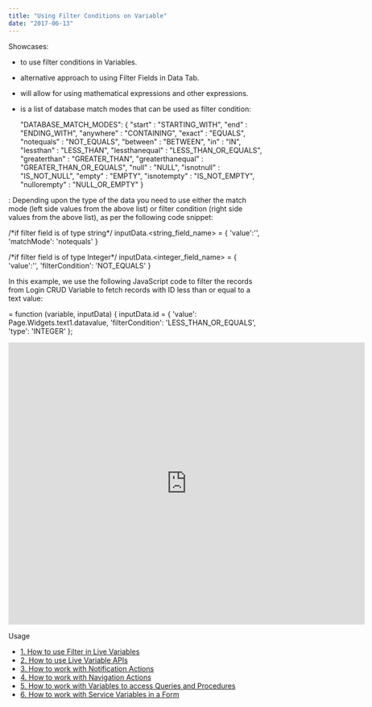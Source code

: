 ```yaml
---
title: "Using Filter Conditions on Variable"
date: "2017-06-13"
---
```


Showcases:

- to use filter conditions in Variables.
- alternative approach to using Filter Fields in Data Tab.
- will allow for using mathematical expressions and other expressions.
- is a list of database match modes that can be used as filter condition:
    
    "DATABASE\_MATCH\_MODES": {
    "start"            : "STARTING\_WITH",
    "end"              : "ENDING\_WITH",
    "anywhere"         : "CONTAINING",
    "exact"            : "EQUALS",
    "notequals"        : "NOT\_EQUALS",
    "between"          : "BETWEEN",
    "in"               : "IN",
    "lessthan"         : "LESS\_THAN",
    "lessthanequal"    : "LESS\_THAN\_OR\_EQUALS",
    "greaterthan"      : "GREATER\_THAN",
    "greaterthanequal" : "GREATER\_THAN\_OR\_EQUALS",
    "null"             : "NULL",
    "isnotnull"        : "IS\_NOT\_NULL",
    "empty"            : "EMPTY",
    "isnotempty"       : "IS\_NOT\_EMPTY",
    "nullorempty"      : "NULL\_OR\_EMPTY"
    }
    

: Depending upon the type of the data you need to use either the match mode (left side values from the above list) or filter condition (right side values from the above list), as per the following code snippet:

/\*if filter field is of type string\*/
        inputData.<string\_field\_name> = {
            'value':'<value>',
            'matchMode': 'notequals'
        }

/\*if filter field is of type Integer\*/
        inputData.<integer\_field\_name> = {
            'value':'<value>',
            'filterCondition': 'NOT\_EQUALS'
        }

In this example, we use the following JavaScript code to filter the records from Login CRUD Variable to fetch records with ID less than or equal to a text value:

 = function (variable, inputData) {
    inputData.id = {
        'value': Page.Widgets.text1.datavalue,
        'filterCondition': 'LESS\_THAN\_OR\_EQUALS',
        'type': 'INTEGER'
    };

<iframe src="https://docs.google.com/presentation/d/e/2PACX-1vS_ShziKiIlw9f_ANdjyVWkMs4uYNY420R-x_PxlbuDWAnADbZCCbePzqYuhPB5WaUCgP9gazbsA71S/embed?start=false&amp;loop=false&amp;delayms=3000" frameborder="0" width="708" height="560" allowfullscreen="true" mozallowfullscreen="true" webkitallowfullscreen="true"></iframe>

Usage

- [1\. How to use Filter in Live Variables](#)
- [2\. How to use Live Variable APIs](/learn/how-tos/using-live-variable-apis/)
- [3\. How to work with Notification Actions](/learn/how-tos/using-notification-actions/)
- [4\. How to work with Navigation Actions](/learn/how-tos/using-navigation-action/)
- [5\. How to work with Variables to access Queries and Procedures](/learn/how-tos/using-variables-queries-procedure/)
- [6\. How to work with Service Variables in a Form](/learn/how-tos/using-service-variable-form/)
